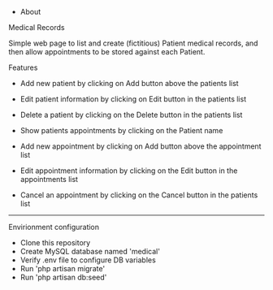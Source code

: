 * About 

Medical Records

Simple web page to list and create (fictitious) Patient medical records, and then allow
appointments to be stored against each Patient.

Features

* Add new patient by clicking on Add button above the patients list
* Edit patient information by clicking on Edit button in the patients list
* Delete a patient by clicking on the Delete button in the patients list

* Show patients appointments by clicking on the Patient name
* Add new appointment by clicking on Add button above the appointment list
* Edit appointment information by clicking on the Edit button in the appointments list
* Cancel an appointment by clicking on the Cancel button in the patients list

---------------------

Envirionment configuration

* Clone this repository 
* Create MySQL database named 'medical'
* Verify .env file to configure DB variables
* Run 'php artisan migrate'
* Run 'php artisan db:seed'

